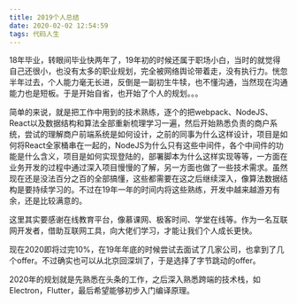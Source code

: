 ```yaml
---
title: 2019个人总结
date: 2020-02-02 12:54:59
tags: 代码人生
---
```

18年毕业，转眼间毕业快两年了，19年初的时候还属于职场小白，当时的就觉得自己还很小，也没有太多的职业规划，完全被网络舆论带着走，没有执行力。恍忽半年过去，个人能力毫无长进，反倒是一副初生牛犊，也不懂沟通，当然现在沟通能力也是短板。于是开始自省，也开始了个人的规划。。。

简单的来说，就是把工作中用到的技术熟练，逐个的把webpack、NodeJS、React以及数据结构和算法全部重新梳理学习一遍，然后开始熟悉负责的商户系统，尝试的理解商户前端系统是如何设计，之前的同事为什么这样设计，项目是如何将React全家桶串在一起的，NodeJS为什么只有这些中间件，各个中间件的功能是什么含义，项目是如何实现登陆的，部署脚本为什么这样实现等等，一方面在业务开发的过程中通过深入项目慢慢的了解，另一方面也做了一些技术需求。虽然现在还是没法百分之百的全部搞懂，这些都需要在这之后继续深入，像算法数据结构是要持续学习的。不过在19年一年的时间内将这些熟练，开发中越来越游刃有余，还是比较满意的。

这里其实要感谢在线教育平台，像慕课网、极客时间、学堂在线等。作为一名互联网开发者，借助互联网工具，向大佬们学习，才能让我们个人成长更快。

现在2020即将过完10%，在19年年底的时候尝试去面试了几家公司，也拿到了几个offer。不过确实也可以从北京回深圳了，于是选择了字节跳动的offer。

2020年的规划就是先熟悉在头条的工作，之后深入熟悉跨端的技术栈，如Electron，Flutter，最后希望能够初步入门编译原理。

